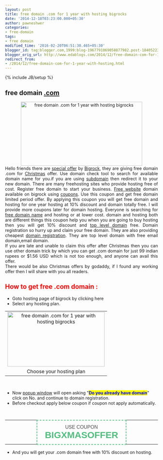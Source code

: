 ```yaml
---
layout: post
title: free domain .com for 1 year with hosting bigrocks
date: '2014-12-18T03:23:00.000+05:30'
author: pawneshwer
categories:
- free-domain
tags:
- free domain
modified_time: '2016-02-20T06:51:30.465+05:30'
blogger_id: tag:blogger.com,1999:blog-1967791069058877982.post-1840522359421309085
blogger_orig_url: http://www.edablogs.com/2014/12/free-domain-com-for-1-year-with-hosting.html
redirect_from:
- /2014/12/free-domain-com-for-1-year-with-hosting.html
---
```


{% include JB/setup %}

<div dir="ltr" style="text-align: left;"><h2 style="text-align: left;">free domain <a href="http://en.wikipedia.org/wiki/COM_file" rel="wikipedia" target="_blank" title="COM file">.com</a></h2><div style="clear: both; text-align: center;"><a href="http://www.trickspapa.com/wp-content/uploads/2014/12/Capture.png" style="margin-left: 1em; margin-right: 1em;"><img alt="free domain .com for 1 year with hosting bigrocks" border="0" src="http://www.trickspapa.com/wp-content/uploads/2014/12/Capture.png" height="211" title="free domain .com for 1 year with hosting bigrocks" width="400" /></a></div><div style="text-align: justify;">Hello friends there are <a href="http://en.wikipedia.org/wiki/Sales_promotion" rel="wikipedia" target="_blank" title="Sales promotion">special offer</a> by <a href="http://www.bigrock.com/" rel="homepage" target="_blank" title="BigRock">Bigrock</a>, they are giving free domain .com for <a href="http://en.wikipedia.org/wiki/Christmas" rel="wikipedia" target="_blank" title="Christmas">Christmas</a> offer. Use domain check tool to search for available domain name for you.if you are using <a href="http://en.wikipedia.org/wiki/Subdomain" rel="wikipedia" target="_blank" title="Subdomain">subdomain</a> then redirect it to your new domain. There are many freehosting sites who provide hosting free of cost. Register free domain to start your business. <a href="http://en.wikipedia.org/wiki/Website" rel="wikipedia" target="_blank" title="Website">Free website</a> domain available on bigrock using <a href="http://en.wikipedia.org/wiki/Coupon" rel="wikipedia" target="_blank" title="Coupon">coupons</a>. Use this coupon and get free domain limited period offer. By applying this coupon you will get free domain and hosting for one year hosting at 10% discount and domain totally free. I will provide more coupons later for domain hosting. Everyone is searching for <a href="http://en.wikipedia.org/wiki/Domain_name" rel="wikipedia" target="_blank" title="Domain name">free domain name</a> and hosting or at lower cost. domain and hosting both are different things this coupon help you when you are going to buy hosting then you will get 10% discount and <a href="http://en.wikipedia.org/wiki/Top-level_domain" rel="wikipedia" target="_blank" title="Top-level domain">top level domain</a> free. Domain registration so hurry up and claim your free domain. They are also providing cheapest <a href="http://en.wikipedia.org/wiki/Domain_registration" rel="wikipedia" target="_blank" title="Domain registration">domain registration</a>. They are top level domain with free email domain,email domain.</div><div style="text-align: justify;">If you are late and unable to claim this offer after Christmas then you can use other domain trick by which you can get .com domain for just 99 indian rupees or $1.56 USD which is not too enough, and anyone can avail this offer.</div><div style="text-align: justify;">There would be also Christmas offers by godaddy, if I found any working offer then I will share with you all readers.</div><h2 style="text-align: left;"><span style="color: red;">How to get free .com domain :</span></h2><ul style="text-align: left;"><li>Goto hosting page of bigrock by clicking here</li><li>Select any hosting plan.</li></ul><table align="center" cellpadding="0" cellspacing="0" style="margin-left: auto; margin-right: auto; text-align: center;"><tbody><tr><td style="text-align: center;"><a href="http://www.trickspapa.com/wp-content/uploads/2014/12/11.png" style="margin-left: auto; margin-right: auto;"><img alt="free domain .com for 1 year with hosting bigrocks" border="0" src="http://www.trickspapa.com/wp-content/uploads/2014/12/11.png" height="180" title="free domain .com for 1 year with hosting bigrocks" width="320" /></a></td></tr><tr><td style="text-align: center;">Choose your hosting plan</td></tr></tbody></table><br /><ul style="text-align: left;"><li>Now <a href="http://en.wikipedia.org/wiki/Pop-up_ad" rel="wikipedia" target="_blank" title="Pop-up ad">popup window</a> will open asking "<b><span style="background-color: yellow;"><span style="color: blue;">Do you already have domain</span></span></b>" click on No. and continue to domain registration.</li><li>Before checkout apply below coupon if coupon not apply automatically.</li></ul>&nbsp;      <br /><table border="0px" cellpadding="0px" cellspacing="0px" style="font-family: arial,helvetica,sans-serif;"><tbody><tr><td style="width: 190px;"><br /></td><td style="border-radius: 5px; border: 2px dashed #52be7f; color: #4a4a4a; font-size: 16px; height: 80px; padding-top: 5px; text-align: center; text-transform: uppercase; width: 318px;">Use Coupon <br /><span style="color: #52be7f; font-size: 30px; font-weight: bold;">BIGXMASOFFER</span></td><td style="width: 190px;"><br /></td></tr></tbody></table><ul style="text-align: left;"><li>And you will get your .com domain free with 10% discount on hosting.</li></ul></div>
